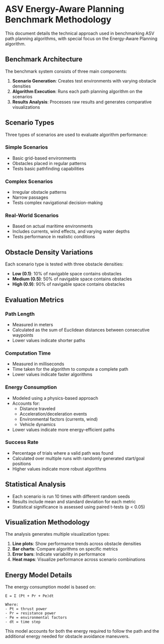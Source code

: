 # ASV Energy-Aware Planning Benchmark Methodology

This document details the technical approach used in benchmarking ASV path planning algorithms, with special focus on the Energy-Aware Planning algorithm.

## Benchmark Architecture

The benchmark system consists of three main components:

1. **Scenario Generation**: Creates test environments with varying obstacle densities
2. **Algorithm Execution**: Runs each path planning algorithm on the scenarios
3. **Results Analysis**: Processes raw results and generates comparative visualizations

## Scenario Types

Three types of scenarios are used to evaluate algorithm performance:

### Simple Scenarios
- Basic grid-based environments
- Obstacles placed in regular patterns
- Tests basic pathfinding capabilities

### Complex Scenarios
- Irregular obstacle patterns
- Narrow passages
- Tests complex navigational decision-making

### Real-World Scenarios
- Based on actual maritime environments
- Includes currents, wind effects, and varying water depths
- Tests performance in realistic conditions

## Obstacle Density Variations

Each scenario type is tested with three obstacle densities:
- **Low (0.1)**: 10% of navigable space contains obstacles
- **Medium (0.5)**: 50% of navigable space contains obstacles
- **High (0.9)**: 90% of navigable space contains obstacles

## Evaluation Metrics

### Path Length
- Measured in meters
- Calculated as the sum of Euclidean distances between consecutive waypoints
- Lower values indicate shorter paths

### Computation Time
- Measured in milliseconds
- Time taken for the algorithm to compute a complete path
- Lower values indicate faster algorithms

### Energy Consumption
- Modeled using a physics-based approach
- Accounts for:
  - Distance traveled
  - Acceleration/deceleration events
  - Environmental factors (currents, wind)
  - Vehicle dynamics
- Lower values indicate more energy-efficient paths

### Success Rate
- Percentage of trials where a valid path was found
- Calculated over multiple runs with randomly generated start/goal positions
- Higher values indicate more robust algorithms

## Statistical Analysis

- Each scenario is run 10 times with different random seeds
- Results include mean and standard deviation for each metric
- Statistical significance is assessed using paired t-tests (p < 0.05)

## Visualization Methodology

The analysis generates multiple visualization types:

1. **Line plots**: Show performance trends across obstacle densities
2. **Bar charts**: Compare algorithms on specific metrics
3. **Error bars**: Indicate variability in performance
4. **Heat maps**: Visualize performance across scenario combinations

## Energy Model Details

The energy consumption model is based on:

```
E = Σ (Pt + Pr + Pe)dt

Where:
- Pt = thrust power
- Pr = resistance power
- Pe = environmental factors
- dt = time step
```

This model accounts for both the energy required to follow the path and the additional energy needed for obstacle avoidance maneuvers. 